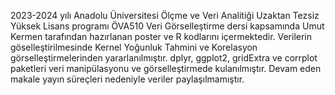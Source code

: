 2023-2024 yılı Anadolu Üniversitesi Ölçme ve Veri Analitiği Uzaktan Tezsiz Yüksek Lisans programı
ÖVA510 Veri Görselleştirme dersi kapsamında 
Umut Kermen tarafından hazırlanan poster ve R kodlarını içermektedir. 
Verilerin göselleştirilmesinde Kernel Yoğunluk Tahmini ve Korelasyon görselleştirmelerinden yararlanılmıştır.
dplyr, ggplot2, gridExtra ve corrplot paketleri veri manipülasyonu ve görselleştirmede kulanılmıştır.
Devam eden makale yayın süreçleri nedeniyle veriler paylaşılmamıştır.
